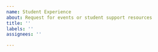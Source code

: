 ```yaml
---
name: Student Experience
about: Request for events or student support resources
title: ''
labels: ''
assignees: ''

---
```




